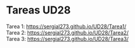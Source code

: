 # Tareas UD28

Tarea 1: https://sergial273.github.io/UD28/Tarea1/
<br />
Tarea 2: https://sergial273.github.io/UD28/Tarea2/
<br />
Tarea 3: https://sergial273.github.io/UD28/Tarea3/